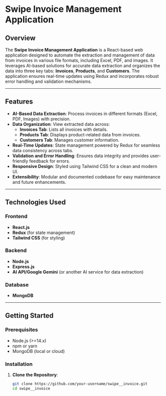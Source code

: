 # Swipe Invoice Management Application

## Overview
The **Swipe Invoice Management Application** is a React-based web application designed to automate the extraction and management of data from invoices in various file formats, including Excel, PDF, and images. It leverages AI-based solutions for accurate data extraction and organizes the data into three key tabs: **Invoices**, **Products**, and **Customers**. The application ensures real-time updates using Redux and incorporates robust error handling and validation mechanisms.

---

## Features
- **AI-Based Data Extraction**: Process invoices in different formats (Excel, PDF, Images) with precision.
- **Data Organization**: View extracted data across:
  - **Invoices Tab**: Lists all invoices with details.
  - **Products Tab**: Displays product-related data from invoices.
  - **Customers Tab**: Manages customer information.
- **Real-Time Updates**: State management powered by Redux for seamless data consistency across tabs.
- **Validation and Error Handling**: Ensures data integrity and provides user-friendly feedback for errors.
- **Responsive Design**: Styled using Tailwind CSS for a clean and modern UI.
- **Extensibility**: Modular and documented codebase for easy maintenance and future enhancements.

---

## Technologies Used
### Frontend
- **React.js**
- **Redux** (for state management)
- **Tailwind CSS** (for styling)

### Backend
- **Node.js**
- **Express.js**
- **AI API/Google Gemini** (or another AI service for data extraction)

### Database
- **MongoDB**

---

## Getting Started
### Prerequisites
- Node.js (>=14.x)
- npm or yarn
- MongoDB (local or cloud)

### Installation
1. **Clone the Repository**:
   ```bash
   git clone https://github.com/your-username/swipe__invoice.git
   cd swipe__invoice
